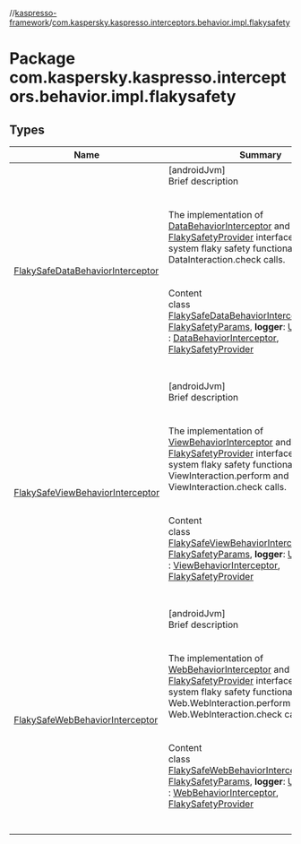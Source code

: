 //[kaspresso-framework](../index.md)/[com.kaspersky.kaspresso.interceptors.behavior.impl.flakysafety](index.md)



# Package com.kaspersky.kaspresso.interceptors.behavior.impl.flakysafety  


## Types  
  
|  Name|  Summary| 
|---|---|
| [FlakySafeDataBehaviorInterceptor](-flaky-safe-data-behavior-interceptor/index.md)| [androidJvm]  <br>Brief description  <br><br><br>The implementation of [DataBehaviorInterceptor](../com.kaspersky.kaspresso.interceptors.behavior/-data-behavior-interceptor/index.md) and [FlakySafetyProvider](../com.kaspersky.kaspresso.flakysafety/-flaky-safety-provider/index.md) interfaces. Provides system flaky safety functionality for DataInteraction.check calls.<br><br>  <br>Content  <br>class [FlakySafeDataBehaviorInterceptor](-flaky-safe-data-behavior-interceptor/index.md)(**params**: [FlakySafetyParams](../com.kaspersky.kaspresso.params/-flaky-safety-params/index.md), **logger**: [UiTestLogger](../com.kaspersky.kaspresso.logger/-ui-test-logger/index.md)) : [DataBehaviorInterceptor](../com.kaspersky.kaspresso.interceptors.behavior/-data-behavior-interceptor/index.md), [FlakySafetyProvider](../com.kaspersky.kaspresso.flakysafety/-flaky-safety-provider/index.md)  <br><br><br>
| [FlakySafeViewBehaviorInterceptor](-flaky-safe-view-behavior-interceptor/index.md)| [androidJvm]  <br>Brief description  <br><br><br>The implementation of [ViewBehaviorInterceptor](../com.kaspersky.kaspresso.interceptors.behavior/-view-behavior-interceptor/index.md) and [FlakySafetyProvider](../com.kaspersky.kaspresso.flakysafety/-flaky-safety-provider/index.md) interfaces. Provides system flaky safety functionality for ViewInteraction.perform and ViewInteraction.check calls.<br><br>  <br>Content  <br>class [FlakySafeViewBehaviorInterceptor](-flaky-safe-view-behavior-interceptor/index.md)(**params**: [FlakySafetyParams](../com.kaspersky.kaspresso.params/-flaky-safety-params/index.md), **logger**: [UiTestLogger](../com.kaspersky.kaspresso.logger/-ui-test-logger/index.md)) : [ViewBehaviorInterceptor](../com.kaspersky.kaspresso.interceptors.behavior/-view-behavior-interceptor/index.md), [FlakySafetyProvider](../com.kaspersky.kaspresso.flakysafety/-flaky-safety-provider/index.md)  <br><br><br>
| [FlakySafeWebBehaviorInterceptor](-flaky-safe-web-behavior-interceptor/index.md)| [androidJvm]  <br>Brief description  <br><br><br>The implementation of [WebBehaviorInterceptor](../com.kaspersky.kaspresso.interceptors.behavior/-web-behavior-interceptor/index.md) and [FlakySafetyProvider](../com.kaspersky.kaspresso.flakysafety/-flaky-safety-provider/index.md) interfaces. Provides system flaky safety functionality for Web.WebInteraction.perform and Web.WebInteraction.check calls.<br><br>  <br>Content  <br>class [FlakySafeWebBehaviorInterceptor](-flaky-safe-web-behavior-interceptor/index.md)(**params**: [FlakySafetyParams](../com.kaspersky.kaspresso.params/-flaky-safety-params/index.md), **logger**: [UiTestLogger](../com.kaspersky.kaspresso.logger/-ui-test-logger/index.md)) : [WebBehaviorInterceptor](../com.kaspersky.kaspresso.interceptors.behavior/-web-behavior-interceptor/index.md), [FlakySafetyProvider](../com.kaspersky.kaspresso.flakysafety/-flaky-safety-provider/index.md)  <br><br><br>

